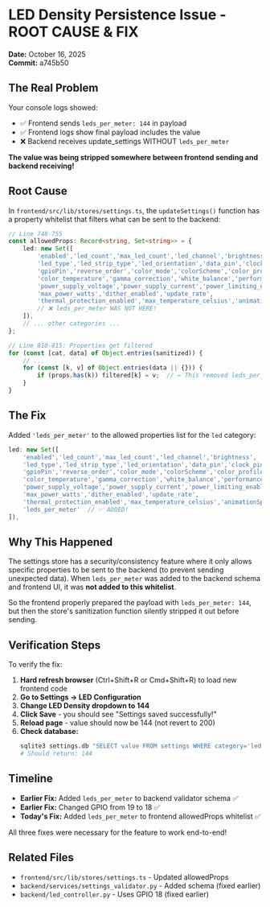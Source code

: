 # LED Density Persistence Issue - ROOT CAUSE & FIX

**Date:** October 16, 2025  
**Commit:** a745b50

## The Real Problem

Your console logs showed:
- ✅ Frontend sends `leds_per_meter: 144` in payload
- ✅ Frontend logs show final payload includes the value
- ❌ Backend receives update_settings WITHOUT `leds_per_meter`

**The value was being stripped somewhere between frontend sending and backend receiving!**

## Root Cause

In `frontend/src/lib/stores/settings.ts`, the `updateSettings()` function has a property whitelist that filters what can be sent to the backend:

```typescript
// Line 748-755
const allowedProps: Record<string, Set<string>> = {
    led: new Set([
        'enabled','led_count','max_led_count','led_channel','brightness',
        'led_type','led_strip_type','led_orientation','data_pin','clock_pin',
        'gpioPin','reverse_order','color_mode','colorScheme','color_profile',
        'color_temperature','gamma_correction','white_balance','performance_mode',
        'power_supply_voltage','power_supply_current','power_limiting_enabled',
        'max_power_watts','dither_enabled','update_rate',
        'thermal_protection_enabled','max_temperature_celsius','animationSpeed'
        // ❌ leds_per_meter WAS NOT HERE!
    ]),
    // ... other categories ...
};

// Line 810-815: Properties get filtered
for (const [cat, data] of Object.entries(sanitized)) {
    // ...
    for (const [k, v] of Object.entries(data || {})) {
        if (props.has(k)) filtered[k] = v;  // ← This removed leds_per_meter!
    }
}
```

## The Fix

Added `'leds_per_meter'` to the allowed properties list for the `led` category:

```typescript
led: new Set([
    'enabled','led_count','max_led_count','led_channel','brightness',
    'led_type','led_strip_type','led_orientation','data_pin','clock_pin',
    'gpioPin','reverse_order','color_mode','colorScheme','color_profile',
    'color_temperature','gamma_correction','white_balance','performance_mode',
    'power_supply_voltage','power_supply_current','power_limiting_enabled',
    'max_power_watts','dither_enabled','update_rate',
    'thermal_protection_enabled','max_temperature_celsius','animationSpeed',
    'leds_per_meter'  // ✅ ADDED!
]),
```

## Why This Happened

The settings store has a security/consistency feature where it only allows specific properties to be sent to the backend (to prevent sending unexpected data). When `leds_per_meter` was added to the backend schema and frontend UI, it was **not added to this whitelist**.

So the frontend properly prepared the payload with `leds_per_meter: 144`, but then the store's sanitization function silently stripped it out before sending.

## Verification Steps

To verify the fix:

1. **Hard refresh browser** (Ctrl+Shift+R or Cmd+Shift+R) to load new frontend code
2. **Go to Settings → LED Configuration**
3. **Change LED Density dropdown to 144**
4. **Click Save** - you should see "Settings saved successfully!"
5. **Reload page** - value should now be 144 (not revert to 200)
6. **Check database:**
   ```bash
   sqlite3 settings.db "SELECT value FROM settings WHERE category='led' AND key='leds_per_meter';"
   # Should return: 144
   ```

## Timeline

- **Earlier Fix:** Added `leds_per_meter` to backend validator schema ✅
- **Earlier Fix:** Changed GPIO from 19 to 18 ✅
- **Today's Fix:** Added `leds_per_meter` to frontend allowedProps whitelist ✅

All three fixes were necessary for the feature to work end-to-end!

## Related Files

- `frontend/src/lib/stores/settings.ts` - Updated allowedProps
- `backend/services/settings_validator.py` - Added schema (fixed earlier)
- `backend/led_controller.py` - Uses GPIO 18 (fixed earlier)
